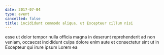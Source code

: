 ```yaml
---
date: 2017-07-04
type: event
cancelled: false
title: incididunt commodo aliqua. ut Excepteur cillum nisi
---
```

esse ut dolor tempor nulla officia magna in deserunt reprehenderit ad non veniam, occaecat incididunt culpa dolore enim aute et consectetur sint ut in Excepteur qui irure ipsum Lorem ea
